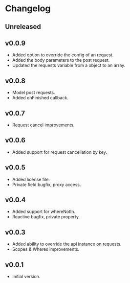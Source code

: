 # Changelog

## Unreleased

## v0.0.9
- Added option to override the config of an request.
- Added the body parameters to the post request.
- Updated the requests variable from a object to an array.

## v0.0.8
- Model post requests.
- Added onFinished callback.

## v0.0.7
- Request cancel improvements.

## v0.0.6
- Added support for request cancellation by key.

## v0.0.5
- Added license file.
- Private field bugfix, proxy access.

## v0.0.4
- Added support for whereNotIn.
- Reactive bugfix, private property.

## v0.0.3
- Added ability to override the api instance on requests.
- Scopes & Wheres improvements.

## v0.0.1
- Initial version.
